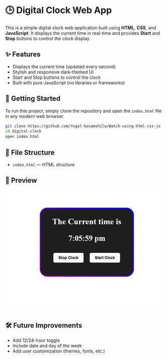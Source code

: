 # 🕒 Digital Clock Web App

This is a simple digital clock web application built using **HTML**, **CSS**, and **JavaScript**. It displays the current time in real-time and provides **Start** and **Stop** buttons to control the clock display.

## ✨ Features

* Displays the current time (updated every second)
* Stylish and responsive dark-themed UI
* Start and Stop buttons to control the clock
* Built with pure JavaScript (no libraries or frameworks)

## 🚀 Getting Started

To run this project, simply clone the repository and open the `index.html` file in any modern web browser.

```bash
git clone https://github.com/Yugal-kosamshile/Watch-using-html-css-js
cd digital-clock
open index.html
```

## 📁 File Structure

* `index.html` — HTML structure

## 📸 Preview

![Clock Preview](image.png)

## 🛠️ Future Improvements

* Add 12/24-hour toggle
* Include date and day of the week
* Add user customization (themes, fonts, etc.)
